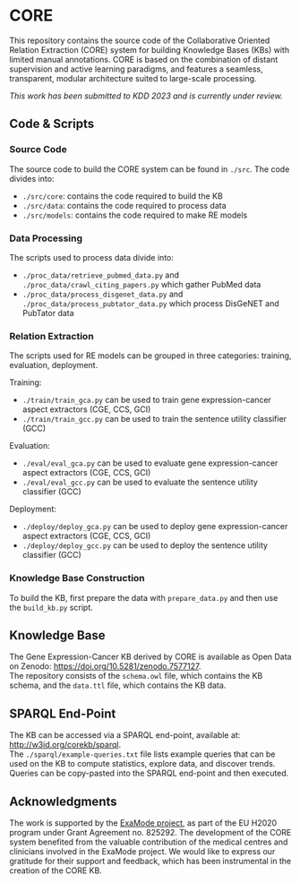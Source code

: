# CORE
This repository contains the source code of the Collaborative Oriented Relation Extraction (CORE) system for building Knowledge Bases (KBs) with limited manual annotations. CORE is based on the combination of distant supervision and active learning paradigms, and features a seamless, transparent, modular architecture suited to large-scale processing. 

*This work has been submitted to KDD 2023 and is currently under review.*

## Code & Scripts

### Source Code

The source code to build the CORE system can be found in ```./src```.
The code divides into:
- ```./src/core```: contains the code required to build the KB
- ```./src/data```: contains the code required to process data
- ```./src/models```: contains the code required to make RE models

### Data Processing

The scripts used to process data divide into:
- ```./proc_data/retrieve_pubmed_data.py``` and ```./proc_data/crawl_citing_papers.py``` which gather PubMed data
- ```./proc_data/process_disgenet_data.py``` and ```./proc_data/process_pubtator_data.py``` which process DisGeNET and PubTator data

### Relation Extraction

The scripts used for RE models can be grouped in three categories: training, evaluation, deployment.

Training:
- ```./train/train_gca.py``` can be used to train gene expression-cancer aspect extractors (CGE, CCS, GCI)
- ```./train/train_gcc.py``` can be used to train the sentence utility classifier (GCC)

Evaluation:
- ```./eval/eval_gca.py``` can be used to evaluate gene expression-cancer aspect extractors (CGE, CCS, GCI)
- ```./eval/eval_gcc.py``` can be used to evaluate the sentence utility classifier (GCC)

Deployment:
- ```./deploy/deploy_gca.py``` can be used to deploy gene expression-cancer aspect extractors (CGE, CCS, GCI)
- ```./deploy/deploy_gcc.py``` can be used to deploy the sentence utility classifier (GCC)

### Knowledge Base Construction

To build the KB, first prepare the data with ```prepare_data.py``` and then use the ```build_kb.py``` script.

## Knowledge Base

The Gene Expression-Cancer KB derived by CORE is available as Open Data on Zenodo: https://doi.org/10.5281/zenodo.7577127.  <br />
The repository consists of the ```schema.owl``` file, which contains the KB schema, and the ```data.ttl``` file, which contains the KB data.

## SPARQL End-Point

The KB can be accessed via a SPARQL end-point, available at: http://w3id.org/corekb/sparql. <br />
The ```./sparql/example-queries.txt``` file lists example queries that can be used on the KB to compute statistics, explore data, and discover trends. Queries can be copy-pasted into the SPARQL end-point and then executed.

## Acknowledgments
The work is supported by the [ExaMode project](https://www.examode.eu), as part of the EU H2020 program under Grant Agreement no. 825292.
The development of the CORE system benefited from the valuable contribution of the medical centres and clinicians involved in the ExaMode project. We would like to express our gratitude for their support and feedback, which has been instrumental in the creation of the CORE KB.
